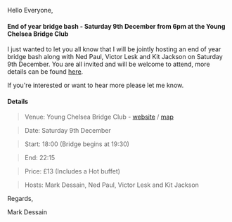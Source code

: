 
Hello Everyone,

#### End of year bridge bash - Saturday 9th December from 6pm at the Young Chelsea Bridge Club

I just wanted to let you all know that I will be jointly hosting an end of year bridge bash along with Ned Paul, Victor Lesk and Kit Jackson on Saturday 9th December. You are all invited and will be welcome to attend, more details can be found [here](https://www.brianbridge.net/party2017/).

If you're interested or want to hear more please let me know.

#### Details

> Venue: Young Chelsea Bridge Club - [website](http://ycbc.co.uk/) / [map](https://goo.gl/maps/8MTeKqhzTtJ2)

> Date: Saturday 9th December

> Start: 18:00 (Bridge begins at 19:30)

> End: 22:15

> Price: &pound;13 (Includes a Hot buffet)

> Hosts: Mark Dessain, Ned Paul, Victor Lesk and Kit Jackson

Regards,

Mark Dessain
